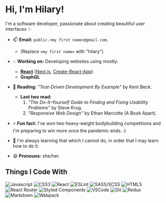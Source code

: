 # Hi, I'm Hilary!

I'm a software developer, passionate about creating beautiful user interfaces ✨

- 📫 **Email:** `public.<my first name>@gmail.com`.
  - (Replace `<my first name>` with "hilary")

- 💡 **Working on:** Developing websites using mostly:
  - **[React][]** ([Next.js][next], [Create-React-App])
  - **GraphQL**

- 📖 **Reading:** _"Test-Driven Development By Example"_ by Kent Beck.
  - **Last two read:**
    1. _"The Do-It-Yourself Guide to Finding and Fixing Usability Problems"_ by Steve
    Krug.
    2. _"Responsive Web Design"_ by Ethan Marcotte (A Book Apart).

- ⚡ **Fun fact:** I've won two heavy-weight bodybuilding competitions and I'm preparing
  to win more once the pandemic ends. :)

- 💯 I'm always learning that which I cannot do, in order that
  I may learn how to do it.

- 😄 **Pronouns:** she/her.

## Things I Code With

<p>
  <img alt="Javascript" src="https://img.shields.io/badge/-JavaScript-F7DF1E?style=flat-square&logo=javascript&logoColor=black" />
  <img alt="CSS3" src="https://img.shields.io/badge/-CSS3-1572B6?style=flat-square&logo=visual%20studio%20code&logoColor=white" />
  <img alt="React" src="https://img.shields.io/badge/-React-45b8d8?style=flat-square&logo=react&logoColor=white" />
  <img alt="ESLint" src="https://img.shields.io/badge/-ESLint-4B32C3?style=flat-square&logo=eslint&logoColor=white" />
  <img alt="SASS/SCSS" src="https://img.shields.io/badge/-SASS/SCSS-CC6699?style=flat-square&logo=sass&logoColor=white" />
  <img alt="HTML5" src="https://img.shields.io/badge/-HTML5-E34F26?style=flat-square&logo=html5&logoColor=white" />
  <img alt="React Router" src="https://img.shields.io/badge/-React_Router-CA4245?style=flat-square&logo=react-router&logoColor=white" />
  <img alt="Styled Components" src="https://img.shields.io/badge/-Styled_Components-db7092?style=flat-square&logo=styled-components&logoColor=white" />
  <img alt="VSCode" src="https://img.shields.io/badge/-Visual_Studio_Code-0078D4?style=flat-square&logo=visual%20studio%20code&logoColor=white" />
  <img alt="Git" src="https://img.shields.io/badge/-Git-F05032?style=flat-square&logo=git&logoColor=white" />
  <img alt="Redux" src="https://img.shields.io/badge/-Redux-764ABC?style=flat-square&logo=redux&logoColor=white" />
  <img alt="Markdown" src="https://img.shields.io/badge/-Markdown-000000?style=flat-square&logo=Markdown&logoColor=white" />
  <img alt="Webpack" src="https://img.shields.io/badge/-Webpack-8DD6F9?style=flat-square&logo=webpack&logoColor=white" />
</p>

[TypeScript]: https://www.typescriptlang.org/
[next]: https://nextjs.org/
[React]: https://reactjs.org/
[Create-React-App]: https://create-react-app.dev/

<!-- ... -->
<!-- - 👀 **Looking for help with:** Usability testing a website (contact me if you'd like to -->
  <!-- help me! ❤️) -->

<!-- <img alt="Figma" src="https://img.shields.io/badge/-Figma-F24E1E?style=flat-square&logo=figma&logoColor=white" /> -->
<!-- ## Cool Stats -->
<!-- [![Hilary's Github Stats](https://github-readme-stats.vercel.app/api?username=HilaryDev&count_private=true&show_icons=true&theme=radical&hide=stars,prs,issues)](https://github.com/anuraghazra/github-readme-stats "Hilary's Github Stats") -->
<!--
[![Top Languages](https://github-readme-stats.vercel.app/api/top-langs/?username=HilaryDev&layout=compact&theme=radical)](https://github.com/anuraghazra/github-readme-stats "Hilary's Most Used Languages")
 -->

<!-- ## Random Memes -->
<!-- ![Random meme](https://memes.stormix.co/send/memes "Random meme") -->

<!-- - **Twitter:** [@HilaryCPerdomo](https://twitter.com/HilaryCPerdomo) -->
<!-- - Feel free to message me; I don't tweet but I login frequently ❤️ -->
